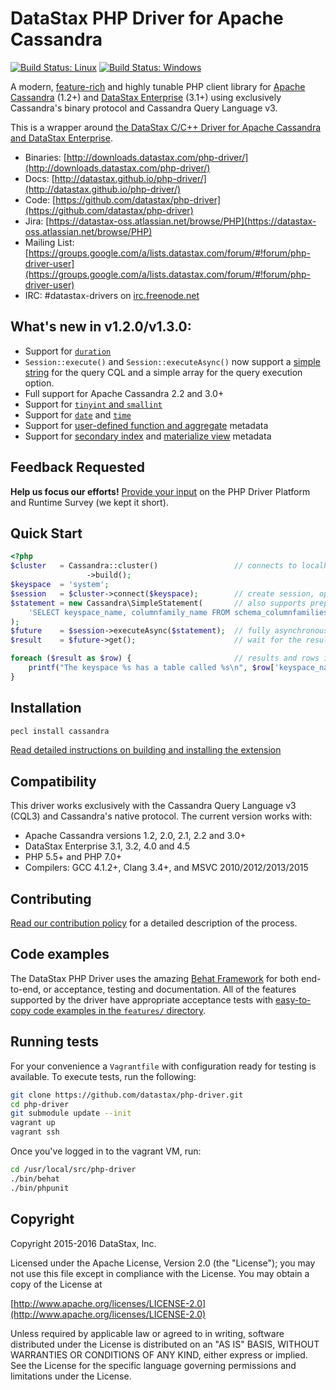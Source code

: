 # DataStax PHP Driver for Apache Cassandra

[![Build Status: Linux](https://travis-ci.org/datastax/php-driver.svg)](https://travis-ci.org/datastax/php-driver)
[![Build Status: Windows](https://ci.appveyor.com/api/projects/status/8vrxpkfl4xm2f3nm?svg=true)](https://ci.appveyor.com/project/DataStax/php-driver)

A modern, [feature-rich](features) and highly tunable PHP client library for [Apache Cassandra](http://cassandra.apache.org/) (1.2+) and [DataStax Enterprise](http://www.datastax.com/products/products-index) (3.1+) using exclusively Cassandra's binary protocol and Cassandra Query Language v3.

This is a wrapper around [the DataStax C/C++ Driver for Apache Cassandra and DataStax Enterprise](http://datastax.github.io/cpp-driver/).

* Binaries: [http://downloads.datastax.com/php-driver/](http://downloads.datastax.com/php-driver/)
* Docs: [http://datastax.github.io/php-driver/](http://datastax.github.io/php-driver/)
* Code: [https://github.com/datastax/php-driver](https://github.com/datastax/php-driver)
* Jira: [https://datastax-oss.atlassian.net/browse/PHP](https://datastax-oss.atlassian.net/browse/PHP)
* Mailing List: [https://groups.google.com/a/lists.datastax.com/forum/#!forum/php-driver-user](https://groups.google.com/a/lists.datastax.com/forum/#!forum/php-driver-user)
* IRC: #datastax-drivers on [irc.freenode.net](http://freenode.net>)

## What's new in v1.2.0/v1.3.0:

* Support for [`duration`](http://datastax.github.io/php-driver/api/Cassandra/class.Duration/)
* `Session::execute()` and `Session::executeAsync()` now support a [simple string](http://datastax.github.io/php-driver/features/simple_string_queries/) for the query CQL and a simple array for the query execution option.
* Full support for Apache Cassandra 2.2 and 3.0+
* Support for [`tinyint` and `smallint`](http://datastax.github.io/php-driver/features/datatypes/#using-cassandra-the-tinyint-and-smallint-types)
* Support for [`date`](http://datastax.github.io/php-driver/features/datatypes/#using-cassandra-date-type) and [`time`](http://datastax.github.io/php-driver/features/http://localhost:8000/features/datatypes/#using-cassandra-time-type)
* Support for [user-defined function and aggregate](http://datastax.github.io/php-driver/features/function_and_aggregate_metadata) metadata
* Support for [secondary index](http://datastax.github.io/php-driver/features/secondary_index_metadata) and [materialize view](http://datastax.github.io/php-driver/features/function_and_aggregate_metadata) metadata

## Feedback Requested

**Help us focus our efforts!** [Provide your input](http://goo.gl/forms/HbSiIJ2tLP) on the PHP Driver Platform and Runtime Survey (we kept it short).

## Quick Start

```php
<?php
$cluster   = Cassandra::cluster()                 // connects to localhost by default
                 ->build();
$keyspace  = 'system';
$session   = $cluster->connect($keyspace);        // create session, optionally scoped to a keyspace
$statement = new Cassandra\SimpleStatement(       // also supports prepared and batch statements
    'SELECT keyspace_name, columnfamily_name FROM schema_columnfamilies'
);
$future    = $session->executeAsync($statement);  // fully asynchronous and easy parallel execution
$result    = $future->get();                      // wait for the result, with an optional timeout

foreach ($result as $row) {                       // results and rows implement Iterator, Countable and ArrayAccess
    printf("The keyspace %s has a table called %s\n", $row['keyspace_name'], $row['columnfamily_name']);
}
```

## Installation

```bash
pecl install cassandra
```

[Read detailed instructions on building and installing the extension](https://github.com/datastax/php-driver/blob/master/ext/README.md)

## Compatibility

This driver works exclusively with the Cassandra Query Language v3 (CQL3) and
Cassandra's native protocol. The current version works with:

* Apache Cassandra versions 1.2, 2.0, 2.1, 2.2 and 3.0+
* DataStax Enterprise 3.1, 3.2, 4.0 and 4.5
* PHP 5.5+ and PHP 7.0+
* Compilers: GCC 4.1.2+, Clang 3.4+, and MSVC 2010/2012/2013/2015

## Contributing

[Read our contribution policy](https://github.com/datastax/php-driver/blob/master/CONTRIBUTING.md) for a detailed description of the process.

## Code examples

The DataStax PHP Driver uses the amazing [Behat Framework](http://docs.behat.org/)
for both end-to-end, or acceptance, testing and documentation. All of the features
supported by the driver have appropriate acceptance tests with [easy-to-copy code
examples in the `features/` directory](https://github.com/datastax/php-driver/tree/master/features).

## Running tests

For your convenience a `Vagrantfile` with configuration ready for testing is
available. To execute tests, run the following:

```bash
git clone https://github.com/datastax/php-driver.git
cd php-driver
git submodule update --init
vagrant up
vagrant ssh
```

Once you've logged in to the vagrant VM, run:

```bash
cd /usr/local/src/php-driver
./bin/behat
./bin/phpunit
```

## Copyright

Copyright 2015-2016 DataStax, Inc.

Licensed under the Apache License, Version 2.0 (the "License"); you may not use this file except in compliance with the License. You may obtain a copy of the License at

[http://www.apache.org/licenses/LICENSE-2.0](http://www.apache.org/licenses/LICENSE-2.0)

Unless required by applicable law or agreed to in writing, software distributed under the License is distributed on an "AS IS" BASIS, WITHOUT WARRANTIES OR CONDITIONS OF ANY KIND, either express or implied. See the License for the specific language governing permissions and limitations under the License.
